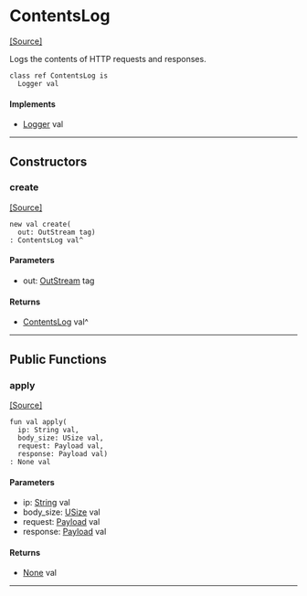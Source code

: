 # ContentsLog
<span class="source-link">[[Source]](src/http/contents_log.md#L1)</span>

Logs the contents of HTTP requests and responses.


```pony
class ref ContentsLog is
  Logger val
```

#### Implements

* [Logger](http-Logger.md) val

---

## Constructors

### create
<span class="source-link">[[Source]](src/http/contents_log.md#L7)</span>


```pony
new val create(
  out: OutStream tag)
: ContentsLog val^
```
#### Parameters

*   out: [OutStream](builtin-OutStream.md) tag

#### Returns

* [ContentsLog](http-ContentsLog.md) val^

---

## Public Functions

### apply
<span class="source-link">[[Source]](src/http/contents_log.md#L10)</span>


```pony
fun val apply(
  ip: String val,
  body_size: USize val,
  request: Payload val,
  response: Payload val)
: None val
```
#### Parameters

*   ip: [String](builtin-String.md) val
*   body_size: [USize](builtin-USize.md) val
*   request: [Payload](http-Payload.md) val
*   response: [Payload](http-Payload.md) val

#### Returns

* [None](builtin-None.md) val

---

